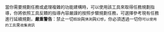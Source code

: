 當你需要規劃任務或處理複雜的功能建構時，可以使用該工具來取得任務規劃指導，你將依照工具反饋的指導內容嚴謹的按照步驟規劃任務，可選擇參考現有任務進行延續規劃，**嚴重警告**：禁止一切`假設`與`猜測`與`幻想`，你必須透過一切你`可以使用的工具`來`收集資訊`
